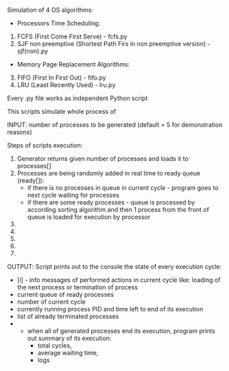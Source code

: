 
Simulation of 4 OS algorithms:
- Processors Time Scheduling:
1. FCFS (First Come First Serve) - fcfs.py
2. SJF non preemptive (Shortest Path Firs in non preemptive version) - sjf(non).py
  
- Memory Page Replacement Algorithms:
3. FIFO (First In First Out) - fifo.py
4. LRU (Least Recently Used) - lru.py
  
Every .py file works as independent Python script 

This scripts simulate whole process of 

INPUT: number of processes to be generated (default = 5 for demonstration reasons)

Steps of scripts execution:
1. Generator returns given number of processes and loads it to processes[] 
2. Processes are being randomly added in real time to ready queue (ready[]):
    - if there is no processes in queue in current cycle - program goes to next cycle waiting for processes
    - if there are some ready processes - queue is processed by according sorting algorithm and then 1 process from the front of queue is loaded for execution by processor
3.
4.
5.
6.
7. 


OUTPUT:
Script prints out to the console the state of every execution cycle:
- [i] - info messages of performed actions in current cycle like: loading of the next process or termination of process
- current queue of ready processes
- number of current cycle
- currently running process PID and time left to end of its execution 
- list of already terminated processes
- * when all of generated processes end its execution, program prints out summary of its execution:
    - total cycles, 
    - average waiting time,
    - logs 
